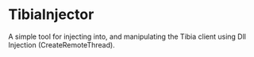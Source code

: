 TibiaInjector
=============

A simple tool for injecting into, and manipulating the Tibia client using Dll Injection (CreateRemoteThread).
